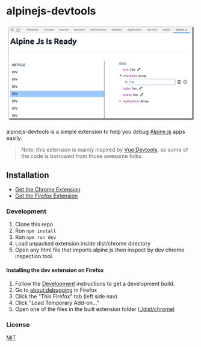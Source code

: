 # alpinejs-devtools

<p align="center"><img width="720px" src="alpine-devtools-screenshot.png" alt="screenshot"></p>

alpinejs-devtools is a simple extension to help you debug [Alpine.js](https://github.com/alpinejs/alpine) apps easily.

> Note: this extension is mainly inspired by [Vue Devtools](https://github.com/vuejs/vue-devtools). so some of the code is borrowed from those awesome folks.

## Installation

- [Get the Chrome Extension](https://chrome.google.com/webstore/detail/alpinejs-devtools/fopaemeedckajflibkpifppcankfmbhk)
- [Get the Firefox Extension](https://addons.mozilla.org/firefox/addon/alpinejs-devtools/)

### Development

1. Clone this repo
2. Run `npm install`
3. Run `npm run dev`
4. Load unpacked extension inside dist/chrome directory
4. Open any html file that imports alpine js then inspect by dev chrome inspection tool.

#### Installing the dev extension on Firefox

1. Follow the [Development](#development) instructions to get a development build.
2. Go to [about:debugging](about:debugging) in Firefox
3. Click the "This Firefox" tab (left side nav)
4. Click "Load Temporary Add-on..."
5. Open one of the files in the built extension folder ([./dist/chrome](./dist/chrome))

### License

[MIT](LICENSE.md)
